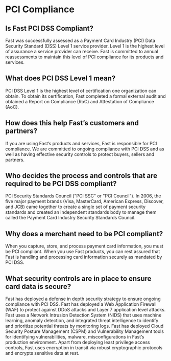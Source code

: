 # PCI Compliance

## Is Fast PCI DSS Compliant?

Fast was successfully assessed as a Payment Card Industry (PCI) Data Security Standard (DSS) Level 1 service provider. Level 1 is the highest level of assurance a service provider can receive. Fast is committed to annual reassessments to maintain this level of PCI compliance for its products and services.

## What does PCI DSS Level 1 mean?

PCI DSS Level 1 is the highest level of certification one organization can obtain. To obtain its certification, Fast completed a formal external audit and obtained a Report on Compliance (RoC) and Attestation of Compliance (AoC).

## How does this help Fast’s customers and partners?

If you are using Fast’s products and services, Fast is responsible for PCI compliance. We are committed to ongoing compliance with PCI DSS and as well as having effective security controls to protect buyers, sellers and partners.

## Who decides the process and controls that are required to be PCI DSS compliant?

PCI Security Standards Council ("PCI SSC" or "PCI Council"). In 2006, the five major payment brands (Visa, MasterCard, American Express, Discover, and JCB) came together to create a single set of payment security standards and created an independent standards body to manage them called the Payment Card Industry Security Standards Council.

## Why does a merchant need to be PCI compliant?

When you capture, store, and process payment card information, you must be PCI compliant. When you use Fast products, you can rest assured that Fast is handling and processing card information securely as mandated by PCI DSS.

## What security controls are in place to ensure card data is secure?

Fast has deployed a defense in depth security strategy to ensure ongoing compliance with PCI DSS. Fast has deployed a Web Application Firewall (WAF) to protect against DDoS attacks and Layer 7 application level attacks. Fast uses a Network Intrusion Detection System (NIDS) that uses machine learning, anomaly detection, and integrated threat intelligence to identify and prioritize potential threats by monitoring logs. Fast has deployed Cloud Security Posture Management (CSPM) and Vulnerability Management tools for identifying vulnerabilities, malware, misconfigurations in Fast’s production environment. Apart from deploying least privilege access controls, Fast uses encryption in transit via robust cryptographic protocols and encrypts sensitive data at rest.
